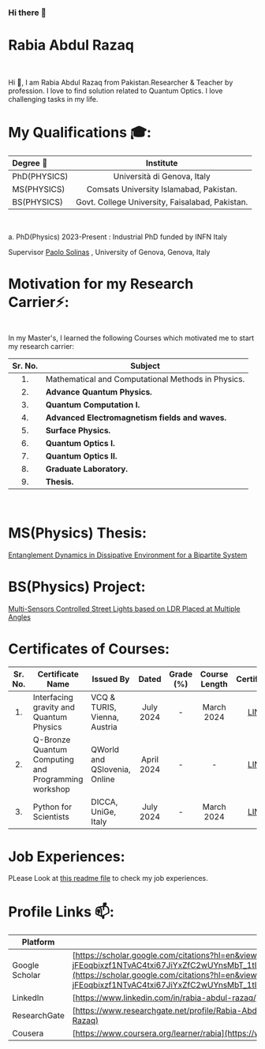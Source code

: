 ### Hi there 👋

<!--
**rabia-rashid/rabia-rashid** is a ✨ _special_ ✨ repository because its `README.md` (this file) appears on your GitHub profile.

Here are some ideas to get you started:

- 🔭 I’m currently working on ...

- 🌱 I’m currently learning ...
- 👯 I’m looking to collaborate on ...
- 🤔 I’m looking for help with ...
- 💬 Ask me about ...
- 📫 How to reach me: ...
- 😄 Pronouns: ...
- ⚡ Fun fact: ...
-->
# Rabia Abdul Razaq
<br>

Hi 👋, I am Rabia Abdul Razaq from Pakistan.Researcher & Teacher by profession. I love to find solution related to Quantum Optics. I love challenging tasks in my life.

# My Qualifications 🎓: 

|  Degree 📘  | Institute
|  :-------- | :---------------: |
|  PhD(PHYSICS) | Università di Genova, Italy  | 2023 | 2026 |
|  MS(PHYSICS) | Comsats University Islamabad, Pakistan.  | 2017 | 2019 |
|  BS(PHYSICS) | Govt. College University, Faisalabad, Pakistan.  | 2012 | 2016 |

<br>

a. PhD(Physics) 2023-Present :
Industrial PhD funded by INFN Italy

Supervisor
[Paolo Solinas](https://www.difi.unige.it/it/dipartimento/persone/paolo-solinas) , University of Genova, Genova, Italy

# Motivation for my Research Carrier⚡:
<br>
In my Master's, I learned the following Courses which motivated me to start my research carrier:

| Sr. No. | Subject | 
| :-----: | ------- | 
| 1. | Mathematical and Computational Methods in Physics.
| 2. | ****Advance Quantum Physics.**** 
| 3. | ****Quantum Computation I.**** 
| 4. | ****Advanced Electromagnetism fields and waves.****
| 5. | ****Surface Physics.**** 
| 6. | ****Quantum Optics I.**** 
| 7. | ****Quantum Optics II.**** 
| 8. | ****Graduate Laboratory.**** 
| 9. | ****Thesis.**** | 6* | - | Approved |
<br>

# MS(Physics) Thesis: 
<a href="https://github.com/rabia-rashid/Entanglement-Dynamics-in-Dissipative-Environment-for-a-Bipartite-System"> Entanglement Dynamics in Dissipative Environment for a Bipartite System </a>
<br>

# BS(Physics) Project: 
<a href="https://github.com/rabia-rashid/Multi-Sensors-Controlled-Street-Lights-based-on-LDR-Placed-at-Multiple-Angles"> Multi-Sensors Controlled Street Lights based on LDR Placed at Multiple Angles </a>
<br>

#  Certificates of Courses:
| Sr. No. | Certificate Name          | Issued By     |   Dated    | Grade (%) | Course Length | Certificate |
| :---: | ------------------          | ------------  |   :---:    |   :---:   |   :---:       |     :---:   |
| 1.    | Interfacing gravity and Quantum Physics       | VCQ & TURIS, Vienna, Austria  |  July 2024 |     -     |  March 2024   |  [LINK](https://github.com/rabiacui/rabiacui/blob/main/certificates/Certificate_of_Summer_School.pdf)   |
| 2.    | Q-Bronze Quantum Computing and Programming workshop       | QWorld and QSlovenia, Online  |  April 2024 |     -     |  -   |  [LINK](https://github.com/rabiacui/rabiacui/blob/main/certificates/QBronze133-14.pdf)   |
| 3.    | Python for Scientists       | DICCA, UniGe, Italy  |  July 2024 |     -     |  March 2024   |  [LINK](https://github.com/rabiacui/rabiacui/blob/main/certificates/cert_python_2024.pdf)   |

# Job Experiences:
PLease Look at [this readme file](experiences.md) to check my job experiences. 

# Profile Links 📫:

|  Platform | Link  |
| --------- | ----- |
|  Google Scholar  | [https://scholar.google.com/citations?hl=en&view_op=list_works&gmla=AL3_zigaFo-jFEoqbixzf1NTvAC4txi67JiYxZfC2wUYnsMbT_1tIbJ4pcbSVqOocEX7yZluudJlacJOjopX9Q&user=rDETcRwAAAAJ](https://scholar.google.com/citations?hl=en&view_op=list_works&gmla=AL3_zigaFo-jFEoqbixzf1NTvAC4txi67JiYxZfC2wUYnsMbT_1tIbJ4pcbSVqOocEX7yZluudJlacJOjopX9Q&user=rDETcRwAAAAJ)  |
| LinkedIn  | [https://www.linkedin.com/in/rabia-abdul-razaq/](https://www.linkedin.com/in/rabia-abdul-razaq/)  |
| ResearchGate  | [https://www.researchgate.net/profile/Rabia-Abdul-Razaq](https://www.researchgate.net/profile/Rabia-Abdul-Razaq) |
| Cousera  | [https://www.coursera.org/learner/rabia](https://www.coursera.org/learner/rabia)  |
